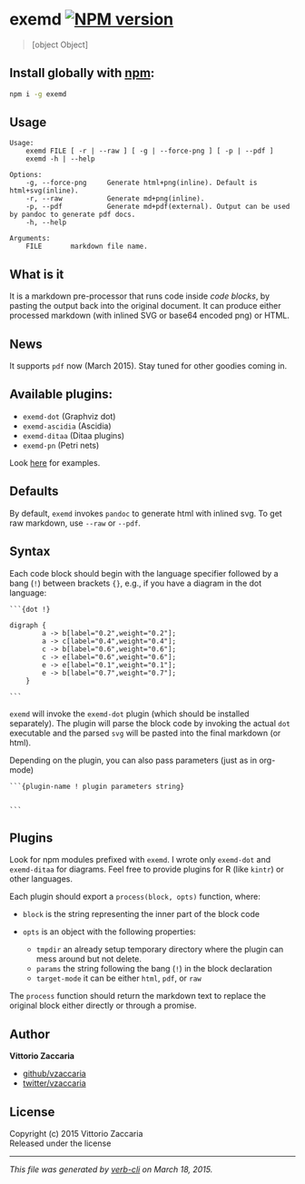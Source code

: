 # exemd [![NPM version](https://badge.fury.io/js/exemd.svg)](http://badge.fury.io/js/exemd)


> [object Object]

## Install globally with [npm](npmjs.org):

```bash
npm i -g exemd
```

## Usage

```
Usage:
    exemd FILE [ -r | --raw ] [ -g | --force-png ] [ -p | --pdf ]
    exemd -h | --help

Options:
    -g, --force-png     Generate html+png(inline). Default is html+svg(inline).
    -r, --raw           Generate md+png(inline).
    -p, --pdf           Generate md+pdf(external). Output can be used by pandoc to generate pdf docs.
    -h, --help

Arguments:
    FILE       markdown file name.

```

## What is it

It is a markdown pre-processor that runs code inside *code blocks*, by pasting the output back into the original document. It can produce either processed markdown (with inlined SVG or base64 encoded png) or HTML.

## News

It supports `pdf` now (March 2015). Stay tuned for other goodies coming in.

## Available plugins:

* `exemd-dot`       (Graphviz dot)
* `exemd-ascidia`   (Ascidia)
* `exemd-ditaa`     (Ditaa plugins)
* `exemd-pn`        (Petri nets)

Look [here](http://www.vittoriozaccaria.net/exemd/) for examples.

## Defaults

By default, `exemd` invokes `pandoc` to generate html with inlined svg. To get raw markdown, use `--raw` or `--pdf`.

## Syntax

Each code block should begin with the language specifier followed by a bang (`!`) between brackets `{}`, e.g., if you have a diagram in the dot language:

    ```{dot !}

    digraph {
            a -> b[label="0.2",weight="0.2"];
            a -> c[label="0.4",weight="0.4"];
            c -> b[label="0.6",weight="0.6"];
            c -> e[label="0.6",weight="0.6"];
            e -> e[label="0.1",weight="0.1"];
            e -> b[label="0.7",weight="0.7"];
        }

    ```

`exemd` will invoke the `exemd-dot` plugin (which should be installed separately). The plugin will parse the block code by invoking the actual `dot` executable and the parsed `svg` will be pasted into the final markdown (or html).

Depending on the plugin, you can also pass parameters (just as in org-mode)

    ```{plugin-name ! plugin parameters string}


    ```

## Plugins

Look for npm modules prefixed with `exemd`. I wrote only `exemd-dot` and `exemd-ditaa` for diagrams. Feel free to provide plugins for R (like `kintr`) or other languages.

Each plugin should export a `process(block, opts)` function, where:

* `block` is the string representing the inner part of the block code
* `opts` is an object with the following properties:

    - `tmpdir` an already setup temporary directory where the plugin can mess around but not delete.
    - `params` the string following the bang (`!`) in the block declaration
    - `target-mode` it can be either `html`, `pdf`, or `raw`

The `process` function should return the markdown text to replace the original block either directly or through a promise.


## Author

**Vittorio Zaccaria**
 
+ [github/vzaccaria](https://github.com/vzaccaria)
+ [twitter/vzaccaria](http://twitter.com/vzaccaria) 

## License
Copyright (c) 2015 Vittorio Zaccaria  
Released under the  license

***

_This file was generated by [verb-cli](https://github.com/assemble/verb-cli) on March 18, 2015._
